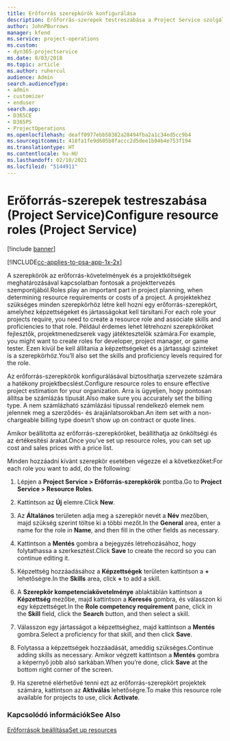 ```yaml
---
title: Erőforrás szerepkörök konfigurálása
description: Erőforrás-szerepek testreszabása a Project Service szolgáltatásban
author: JohnPBurrows
manager: kfend
ms.service: project-operations
ms.custom:
- dyn365-projectservice
ms.date: 8/03/2018
ms.topic: article
ms.author: ruhercul
audience: Admin
search.audienceType:
- admin
- customizer
- enduser
search.app:
- D365CE
- D365PS
- ProjectOperations
ms.openlocfilehash: deaff0977ebb50382a28494fba2a1c34ed5cc9b4
ms.sourcegitcommit: 418fa1fe9d605b8faccc2d5dee1b04b4e753f194
ms.translationtype: HT
ms.contentlocale: hu-HU
ms.lasthandoff: 02/10/2021
ms.locfileid: "5144911"
---
```

# <a name="configure-resource-roles-project-service"></a><span data-ttu-id="a7c09-103">Erőforrás-szerepek testreszabása (Project Service)</span><span class="sxs-lookup"><span data-stu-id="a7c09-103">Configure resource roles (Project Service)</span></span>

[!include [banner](../includes/psa-now-project-operations.md)]

[!INCLUDE[cc-applies-to-psa-app-1x-2x](../includes/cc-applies-to-psa-app-1x-2x.md)]

<span data-ttu-id="a7c09-104">A szerepkörök az erőforrás-követelmények és a projektköltségek meghatározásával kapcsolatban fontosak a projekttervezés szempontjából.</span><span class="sxs-lookup"><span data-stu-id="a7c09-104">Roles play an important part in project planning, when determining resource requirements or costs of a project.</span></span> <span data-ttu-id="a7c09-105">A projektekhez szükséges minden szerepkörhöz létre kell hozni egy erőforrás-szerepkört, amelyhez képzettségeket és jártasságokat kell társítani.</span><span class="sxs-lookup"><span data-stu-id="a7c09-105">For each role your projects require, you need to create a resource role and associate skills and proficiencies to that role.</span></span> <span data-ttu-id="a7c09-106">Például érdemes lehet létrehozni szerepköröket fejlesztők, projektmenedzserek vagy játéktesztelők számára.</span><span class="sxs-lookup"><span data-stu-id="a7c09-106">For example, you might want to create roles for developer, project manager, or game tester.</span></span> <span data-ttu-id="a7c09-107">Ezen kívül be kell állítania a képzettségeket és a jártassági szinteket is a szerepkörhöz.</span><span class="sxs-lookup"><span data-stu-id="a7c09-107">You’ll also set the skills and proficiency levels required for the role.</span></span>  
  
 <span data-ttu-id="a7c09-108">Az erőforrás-szerepkörök konfigurálásával biztosíthatja szervezete számára a hatékony projektbecslést.</span><span class="sxs-lookup"><span data-stu-id="a7c09-108">Configure resource roles to ensure effective project estimation for your organization.</span></span>  <span data-ttu-id="a7c09-109">Arra is ügyeljen, hogy pontosan állítsa be számlázás típusát.</span><span class="sxs-lookup"><span data-stu-id="a7c09-109">Also make sure you accurately set the billing type.</span></span> <span data-ttu-id="a7c09-110">A nem számlázható számlázási típussal rendelkező elemek nem jelennek meg a szerződés- és árajánlatsorokban.</span><span class="sxs-lookup"><span data-stu-id="a7c09-110">An item set with a non-chargeable billing type doesn’t show up on contract or quote lines.</span></span>  
  
 <span data-ttu-id="a7c09-111">Amikor beállította az erőforrás-szerepköröket, beállíthatja az önköltségi és az értékesítési árakat.</span><span class="sxs-lookup"><span data-stu-id="a7c09-111">Once you’ve set up resource roles, you can set up cost and sales prices with a price list.</span></span>  
  
 <span data-ttu-id="a7c09-112">Minden hozzáadni kívánt szerepkör esetében végezze el a következőket:</span><span class="sxs-lookup"><span data-stu-id="a7c09-112">For each role you want to add, do the following:</span></span>  
  
1.  <span data-ttu-id="a7c09-113">Lépjen a **Project Service > Erőforrás-szerepkörök** pontba.</span><span class="sxs-lookup"><span data-stu-id="a7c09-113">Go to **Project Service > Resource Roles**.</span></span>  
  
2.  <span data-ttu-id="a7c09-114">Kattintson az **Új** elemre.</span><span class="sxs-lookup"><span data-stu-id="a7c09-114">Click **New**.</span></span>  
  
3.  <span data-ttu-id="a7c09-115">Az **Általános** területen adja meg a szerepkör nevét a **Név** mezőben, majd szükség szerint töltse ki a többi mezőt.</span><span class="sxs-lookup"><span data-stu-id="a7c09-115">In the **General** area, enter a name for the role in **Name**, and then fill in the other fields as necessary.</span></span>  
  
4.  <span data-ttu-id="a7c09-116">Kattintson a **Mentés** gombra a bejegyzés létrehozásához, hogy folytathassa a szerkesztést.</span><span class="sxs-lookup"><span data-stu-id="a7c09-116">Click **Save** to create the record so you can continue editing it.</span></span>  
  
5.  <span data-ttu-id="a7c09-117">Képzettség hozzáadásához a **Képzettségek** területen kattintson a **+** lehetőségre.</span><span class="sxs-lookup"><span data-stu-id="a7c09-117">In the **Skills** area, click **+** to add a skill.</span></span>  
  
6.  <span data-ttu-id="a7c09-118">A **Szerepkör kompetenciakövetelménye** ablaktáblán kattintson a **Képzettség** mezőbe, majd kattintson a **Keresés** gombra, és válasszon ki egy képzettséget.</span><span class="sxs-lookup"><span data-stu-id="a7c09-118">In the **Role competency requirement** pane, click in the **Skill** field, click the **Search** button, and then select a skill.</span></span>  
  
7.  <span data-ttu-id="a7c09-119">Válasszon egy jártasságot a képzettséghez, majd kattintson a **Mentés** gombra.</span><span class="sxs-lookup"><span data-stu-id="a7c09-119">Select a proficiency for that skill, and then click **Save**.</span></span>  
  
8.  <span data-ttu-id="a7c09-120">Folytassa a képzettségek hozzáadását, ameddig szükséges.</span><span class="sxs-lookup"><span data-stu-id="a7c09-120">Continue adding skills as necessary.</span></span> <span data-ttu-id="a7c09-121">Amikor végzett kattintson a **Mentés** gombra a képernyő jobb alsó sarkában.</span><span class="sxs-lookup"><span data-stu-id="a7c09-121">When you’re done, click **Save** at the bottom right corner of the screen.</span></span>  
  
9. <span data-ttu-id="a7c09-122">Ha szeretné elérhetővé tenni ezt az erőforrás-szerepkört projektek számára, kattintson az **Aktiválás** lehetőségre.</span><span class="sxs-lookup"><span data-stu-id="a7c09-122">To make this resource role available for projects to use, click **Activate**.</span></span>  
  
### <a name="see-also"></a><span data-ttu-id="a7c09-123">Kapcsolódó információk</span><span class="sxs-lookup"><span data-stu-id="a7c09-123">See Also</span></span>  
 [<span data-ttu-id="a7c09-124">Erőforrások beállítása</span><span class="sxs-lookup"><span data-stu-id="a7c09-124">Set up resources</span></span>](../psa/set-up-resources.md)
